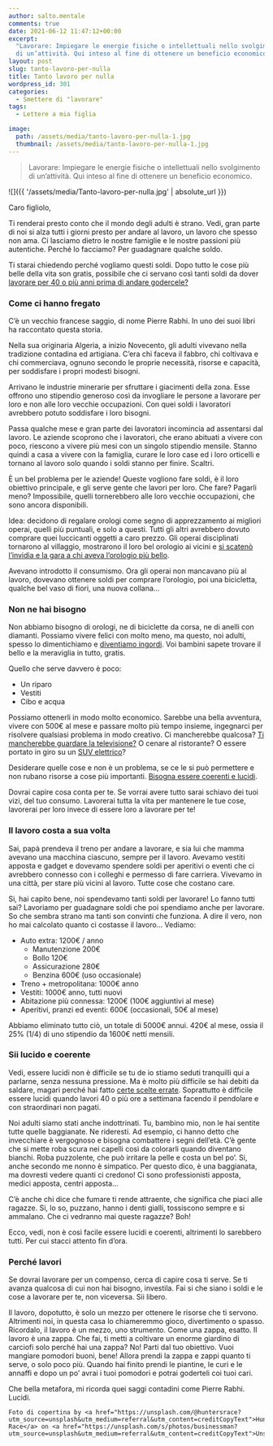 ```yaml
---
author: salto.mentale
comments: true
date: 2021-06-12 11:47:12+00:00
excerpt:
  "Lavorare: Impiegare le energie fisiche o intellettuali nello svolgimento
  di un’attività. Qui inteso al fine di ottenere un beneficio economico."
layout: post
slug: tanto-lavoro-per-nulla
title: Tanto lavoro per nulla
wordpress_id: 301
categories:
  - Smettere di "lavorare"
tags:
  - Lettere a mia figlia

image:
  path: /assets/media/tanto-lavoro-per-nulla-1.jpg
  thumbnail: /assets/media/tanto-lavoro-per-nulla-1.jpg
---
```


> Lavorare: Impiegare le energie fisiche o intellettuali nello svolgimento di un’attività. Qui inteso al fine di ottenere un beneficio economico.


![]({{ '/assets/media/Tanto-lavoro-per-nulla.jpg' | absolute_url }})

Caro figliolo,

Ti renderai presto conto che il mondo degli adulti è strano. Vedi, gran parte di noi si alza tutti i giorni presto per andare al lavoro, un lavoro che spesso non ama. Ci lasciamo dietro le nostre famiglie e le nostre passioni più autentiche. Perché lo facciamo? Per guadagnare qualche soldo.

Ti starai chiedendo perché vogliamo questi soldi. Dopo tutto le cose più belle della vita son gratis, possibile che ci servano così tanti soldi da dover [lavorare per 40 o più anni prima di andare godercele?](/si-puo-smettere-di-lavorare-prima-della-pensione/)

### Come ci hanno fregato

C’è un vecchio francese saggio, di nome Pierre Rabhi. In uno dei suoi libri ha raccontato questa storia.

Nella sua originaria Algeria, a inizio Novecento, gli adulti vivevano nella tradizione contadina ed artigiana. C’era chi faceva il fabbro, chi coltivava e chi commerciava, ognuno secondo le proprie necessità, risorse e capacità, per soddisfare i propri modesti bisogni.

Arrivano le industrie minerarie per sfruttare i giacimenti della zona. Esse offrono uno stipendio generoso così da invogliare le persone a lavorare per loro e non alle loro vecchie occupazioni. Con quei soldi i lavoratori avrebbero potuto soddisfare i loro bisogni.

Passa qualche mese e gran parte dei lavoratori incomincia ad assentarsi dal lavoro. Le aziende scoprono che i lavoratori, che erano abituati a vivere con poco, riescono a vivere più mesi con un singolo stipendio mensile. Stanno quindi a casa a vivere con la famiglia, curare le loro case ed i loro orticelli e tornano al lavoro solo quando i soldi stanno per finire. Scaltri.

È un bel problema per le aziende! Queste vogliono fare soldi, è il loro obiettivo principale, e gli serve gente che lavori per loro. Che fare? Pagarli meno? Impossibile, quelli tornerebbero alle loro vecchie occupazioni, che sono ancora disponibili.

Idea: decidono di regalare orologi come segno di apprezzamento ai migliori operai, quelli più puntuali, e solo a questi. Tutti gli altri avrebbero dovuto comprare quei luccicanti oggetti a caro prezzo. Gli operai disciplinati tornarono al villaggio, mostrarono il loro bel orologio ai vicini e [si scatenò l’invidia e la gara a chi aveva l’orologio più bello](/il-costo-dello-status/).

Avevano introdotto il consumismo. Ora gli operai non mancavano più al lavoro, dovevano ottenere soldi per comprare l’orologio, poi una bicicletta, qualche bel vaso di fiori, una nuova collana…

### Non ne hai bisogno

Non abbiamo bisogno di orologi, ne di biciclette da corsa, ne di anelli con diamanti. Possiamo vivere felici con molto meno, ma questo, noi adulti, spesso lo dimentichiamo e [diventiamo ingordi](/test-rapido-per-scoprire-quanto-siamo-ingordi/). Voi bambini sapete trovare il bello e la meraviglia in tutto, gratis.

Quello che serve davvero è poco:

- Un riparo
- Vestiti
- Cibo e acqua

Possiamo ottenerli in modo molto economico. Sarebbe una bella avventura, vivere con 500€ al mese e passare molto più tempo insieme, ingegnarci per risolvere qualsiasi problema in modo creativo. Ci mancherebbe qualcosa? [Ti mancherebbe guardare la televisione?](/televisione-quanto-costa-davvero/) O cenare al ristorante? O essere portato in giro su un [SUV elettrico](/consumismo-ecologico/)?

Desiderare quelle cose e non è un problema, se ce le si può permettere e non rubano risorse a cose più importanti. [Bisogna essere coerenti e lucidi](/siamo-coerenti/).

Dovrai capire cosa conta per te. Se vorrai avere tutto sarai schiavo dei tuoi vizi, del tuo consumo. Lavorerai tutta la vita per mantenere le tue cose, lavorerai per loro invece di essere loro a lavorare per te!

### Il lavoro costa a sua volta

Sai, papà prendeva il treno per andare a lavorare, e sia lui che mamma avevano una macchina ciascuno, sempre per il lavoro. Avevamo vestiti apposta e gadget e dovevamo spendere soldi per aperitivi o eventi che ci avrebbero connesso con i colleghi e permesso di fare carriera. Vivevamo in una città, per stare più vicini al lavoro. Tutte cose che costano care.

Si, hai capito bene, noi spendevamo tanti soldi per lavorare! Lo fanno tutti sai? Lavoriamo per guadagnare soldi che poi spendiamo anche per lavorare. So che sembra strano ma tanti son convinti che funziona. A dire il vero, non ho mai calcolato quanto ci costasse il lavoro… Vediamo:

- Auto extra: 1200€ / anno
  - Manutenzione 200€
  - Bollo 120€
  - Assicurazione 280€
  - Benzina 600€ (uso occasionale)
- Treno + metropolitana: 1000€ anno
- Vestiti: 1000€ anno, tutti nuovi
- Abitazione più connessa: 1200€ (100€ aggiuntivi al mese)
- Aperitivi, pranzi ed eventi: 600€ (occasionali, 50€ al mese)

Abbiamo eliminato tutto ciò, un totale di 5000€ annui. 420€ al mese, ossia il 25% (1/4) di uno stipendio da 1600€ netti mensili.

### Sii lucido e coerente

Vedi, essere lucidi non è difficile se tu de io stiamo seduti tranquilli qui a parlarne, senza nessuna pressione. Ma è molto più difficile se hai debiti da saldare, magari perché hai fatto [certe scelte errate](/stai-regalandoti-carbone/). Soprattutto è difficile essere lucidi quando lavori 40 o più ore a settimana facendo il pendolare e con straordinari non pagati.

Noi adulti siamo stati anche indottrinati. Tu, bambino mio, non le hai sentite tutte quelle baggianate. Ne rideresti. Ad esempio, ci hanno detto che invecchiare è vergognoso e bisogna combattere i segni dell’età. C’è gente che si mette roba scura nei capelli così da colorarli quando diventano bianchi. Roba puzzolente, che può irritare la pelle e costa un bel po’. Si, anche secondo me nonno è simpatico. Per questo dico, è una baggianata, ma dovresti vedere quanti ci credono! Ci sono professionisti apposta, medici apposta, centri apposta…

C’è anche chi dice che fumare ti rende attraente, che significa che piaci alle ragazze. Si, lo so, puzzano, hanno i denti gialli, tossiscono sempre e si ammalano. Che ci vedranno mai queste ragazze? Boh!

Ecco, vedi, non è così facile essere lucidi e coerenti, altrimenti lo sarebbero tutti. Per cui stacci attento fin d’ora.

### Perché lavori

Se dovrai lavorare per un compenso, cerca di capire cosa ti serve. Se ti avanza qualcosa di cui non hai bisogno, investila. Fai si che siano i soldi e le cose a lavorare per te, non viceversa. Sii libero.

Il lavoro, dopotutto, è solo un mezzo per ottenere le risorse che ti servono. Altrimenti noi, in questa casa lo chiameremmo gioco, divertimento o spasso. Ricordalo, il lavoro è un mezzo, uno strumento. Come una zappa, esatto. Il lavoro è una zappa. Che fai, ti metti a coltivare un enorme giardino di carciofi solo perché hai una zappa? No! Parti dal tuo obiettivo. Vuoi mangiare pomodori buoni, bene! Allora prendi la zappa e zappi quanto ti serve, o solo poco più. Quando hai finito prendi le piantine, le curi e le annaffi e dopo un po’ avrai i tuoi pomodori e potrai goderteli coi tuoi cari.

Che bella metafora, mi ricorda quei saggi contadini come Pierre Rabhi. Lucidi.

    Foto di copertina by <a href="https://unsplash.com/@huntersrace?utm_source=unsplash&utm_medium=referral&utm_content=creditCopyText">Hunters Race</a> on <a href="https://unsplash.com/s/photos/businessman?utm_source=unsplash&utm_medium=referral&utm_content=creditCopyText">Unsplash</a>
